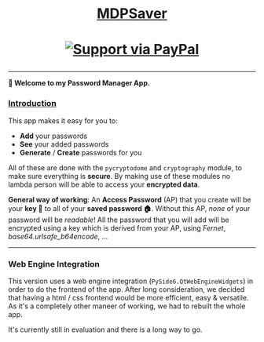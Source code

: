 # <h1 align="center"><ins> MDPSaver</ins></h1>

<h1 align="center">

[![Support via PayPal](https://cdn.rawgit.com/twolfson/paypal-github-button/1.0.0/dist/button.svg)](https://paypal.me/ArthurDeNeyer?country.x=BE&locale.x=fr_FR) 

</h1>

****

**🔑 Welcome to my Password Manager App.**

### <ins> Introduction </ins> 
This app makes it easy for you to:
* **Add** your passwords
* **See** your added passwords
* **Generate** / **Create** passwords for you

All of these are done with the `pycryptodome` and `cryptography` module, to make sure everything is **secure**. By making use of these modules no lambda person will be able to access your **encrypted data**. 

**General way of working**: An **Access Password** (AP) that you create will be your **key 🔑** to all of your **saved password 🏠**. Without this AP, *none* of your password will be *readable*! All the password that you will add will be encrypted using a key which is derived from your AP, using *Fernet*, *base64.urlsafe_b64encode*, ...


****
### Web Engine Integration
This version uses a web engine integration (`PySide6.QtWebEngineWidgets`) in order to do the frontend of the app. After long consideration, we decided that having a html / css frontend would be more efficient, easy & versatile. As it's a completely other maneer of working, we had to rebuilt the whole app. 

It's currently still in evaluation and there is a long way to go. 
